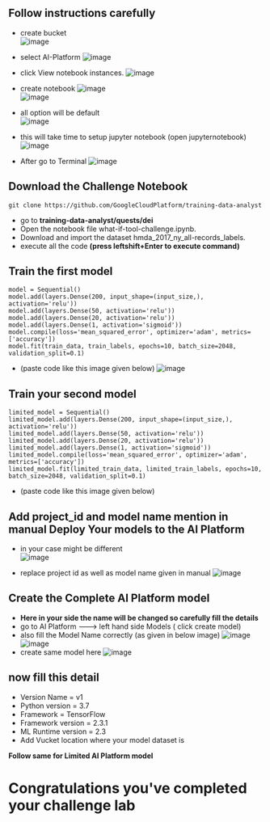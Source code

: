 ## Follow instructions carefully
- create bucket<br>
![image](https://user-images.githubusercontent.com/104570014/166257545-dab56135-e17f-4cdd-9d29-8ad8011326be.png)

- select AI-Platform
![image](https://user-images.githubusercontent.com/104570014/166253504-7cfa9914-7cb3-407b-9afd-95ddb63810a5.png)
-  click View notebook instances. 
![image](https://user-images.githubusercontent.com/104570014/166253650-d16b4561-1123-4722-b6d3-2788577ab5c0.png)
- create notebook 
![image](https://user-images.githubusercontent.com/104570014/166254009-72296df2-eeaf-472a-a6d0-8c6b1737dfdd.png)<br>
![image](https://user-images.githubusercontent.com/104570014/166254138-bc599b36-703f-4373-87f2-54caeab5e6db.png)
- all option will be default <br>
![image](https://user-images.githubusercontent.com/104570014/166254184-5e27a757-927d-4e06-9043-5c99a05d4a14.png)
- this will take time to setup jupyter notebook (open jupyternotebook)
![image](https://user-images.githubusercontent.com/104570014/166255032-18de6d6d-0783-42aa-9c8a-c561592b197a.png)

- After go to Terminal
 ![image](https://user-images.githubusercontent.com/104570014/166255479-28c5b257-07e9-4014-beb1-926cab19f09b.png)


## Download the Challenge Notebook
```
git clone https://github.com/GoogleCloudPlatform/training-data-analyst
```
- go to <b>training-data-analyst/quests/dei</b>
- Open the notebook file what-if-tool-challenge.ipynb.
- Download and import the dataset hmda_2017_ny_all-records_labels.
- execute all the code <b>(press leftshift+Enter to execute command)</b>
## Train the first model

```
model = Sequential()
model.add(layers.Dense(200, input_shape=(input_size,), activation='relu'))
model.add(layers.Dense(50, activation='relu'))
model.add(layers.Dense(20, activation='relu'))
model.add(layers.Dense(1, activation='sigmoid'))
model.compile(loss='mean_squared_error', optimizer='adam', metrics=['accuracy'])
model.fit(train_data, train_labels, epochs=10, batch_size=2048, validation_split=0.1)
```
- (paste code like this image given below)
![image](https://user-images.githubusercontent.com/104570014/166251423-fe670734-6d7e-4d6e-bfc9-0014de7200d6.png)

## Train your second model

```
limited_model = Sequential()
limited_model.add(layers.Dense(200, input_shape=(input_size,), activation='relu'))
limited_model.add(layers.Dense(50, activation='relu'))
limited_model.add(layers.Dense(20, activation='relu'))
limited_model.add(layers.Dense(1, activation='sigmoid'))
limited_model.compile(loss='mean_squared_error', optimizer='adam', metrics=['accuracy'])
limited_model.fit(limited_train_data, limited_train_labels, epochs=10, batch_size=2048, validation_split=0.1)
```
- (paste code like this image given below)


## Add project_id and model name mention in manual  Deploy Your models to the AI Platform
- in your case might be different<br> 
![image](https://user-images.githubusercontent.com/104570014/166262902-a252f22d-ebff-4959-9496-5fbbdf52bb66.png)

- replace project id as well as model name given in manual 
![image](https://user-images.githubusercontent.com/104570014/166263607-022de28b-5d40-4c23-8648-087c8d5a0686.png)


## Create the Complete AI Platform model
- <b>Here in your side the name will be changed so carefully fill the details</b>
- go to AI Platform ---> left hand side Models ( click create model) 
- also fill the Model Name correctly (as given in below image)
![image](https://user-images.githubusercontent.com/104570014/166262902-a252f22d-ebff-4959-9496-5fbbdf52bb66.png)
![image](https://user-images.githubusercontent.com/104570014/166264279-0214b529-52a7-4fb4-b457-d6e63510d371.png)
- create same model here 
![image](https://user-images.githubusercontent.com/104570014/166264394-cd7c7636-cbd6-49a5-87b2-1055feb56354.png)

## now fill this detail 
- Version Name = v1
- Python version = 3.7
- Framework = TensorFlow
- Framework version = 2.3.1
- ML Runtime version = 2.3
- Add Vucket location where your model dataset is 

<b>Follow same for Limited AI Platform model</b>

# Congratulations you've completed your challenge lab

